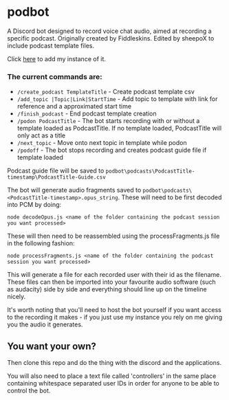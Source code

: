 # podbot
A Discord bot designed to record voice chat audio, aimed at recording a specific podcast. Originally created by Fiddleskins. Edited by sheepoX to include podcast template files.

Click [here](https://discordapp.com/oauth2/authorize?client_id=334496650510991371&scope=bot&permissions=133237760) to add my instance of it.

### The current commands are:
- `/create_podcast TemplateTitle` - Create podcast template csv
- `/add_topic |Topic|Link|StartTime` - Add topic to template with link for reference and a approximated start time
- `/finish_podcast` - End podcast template creation
- `/podon PodcastTitle` - The bot starts recording with or without a template loaded as PodcastTitle. If no template loaded, PodcastTitle will only act as a title
- `/next_topic` - Move onto next topic in template while podon
- `/podoff` - The bot stops recording and creates podcast guide file if template loaded

Podcast guide file will be saved to `podbot\podcasts\PodcastTitle-timestamp\PodcastTitle-Guide.csv`
  
The bot will generate audio fragments saved to `podbot\podcasts\<PodcastTitle-timestamp>.opus_string`. 
These will need to be first decoded into PCM by doing:

`node decodeOpus.js <name of the folder containing the podcast session you want processed>`

These will then need to be reassembled using the processFragments.js file in the following fashion:

`node processFragments.js <name of the folder containing the podcast session you want processed>`

This will generate a file for each recorded user with their id as the filename. These files can then be imported into your favourite audio software (such as audacity) side by side and everything should line up on the timeline nicely.

It's worth noting that you'll need to host the bot yourself if you want access to the recording it makes - if you just use my instance you rely on me giving you the audio it generates.

## You want your own?
Then clone this repo and do the thing with the discord and the applications.

You will also need to place a text file called 'controllers' in the same place containing whitespace separated user IDs in order for anyone to be able to control the bot.
